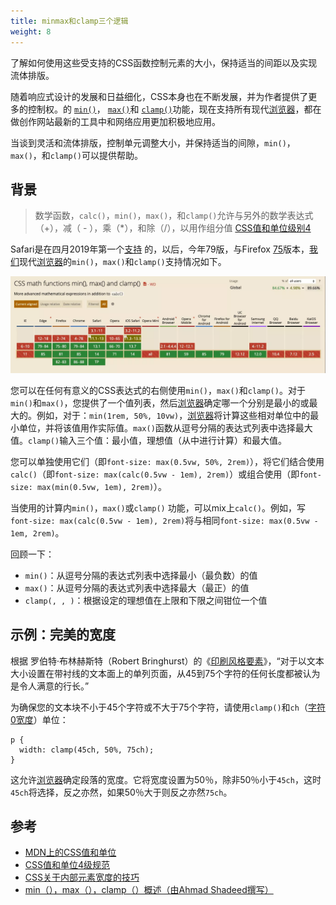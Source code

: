 ```yaml
---
title: minmax和clamp三个逻辑
weight: 8
---
```

了解如何使用这些受支持的CSS函数控制元素的大小，保持适当的间距以及实现流体排版。

随着响应式设计的发展和日益细化，CSS本身也在不断发展，并为作者提供了更多的控制权。的 [`min()`][1]， [`max()`][2]和 [`clamp()`][3]功能，现在支持所有现代[浏览器](https://www.w3cdoc.com)，都在做创作网站最新的工具中和网络应用更加积极地应用。

当谈到灵活和流体排版，控制单元调整大小，并保持适当的间隙，`min()`，`max()`，和`clamp()`可以提供帮助。

## 背景

> 数学函数，`calc()`，`min()`，`max()`，和`clamp()`允许与另外的数学表达式（+），减（ - ），乘（*），和除（/），以用作组分值 <a href="https://www.w3.org/TR/css-values-4/#calc-notation">CSS值和单位级别4</a>

Safari是在四月2019年第一个[支持][4] 的，以后，今年79版，与Firefox [75][5]版本，[我们](https://www.w3cdoc.com)现代[浏览器](https://www.w3cdoc.com)的`min()`，`max()`和`clamp()`支持情况如下。

![](/images/posts/2022-12-03-20-33-28.png)

您可以在任何有意义的CSS表达式的右侧使用`min()`，`max()`和`clamp()`。对于`min()`和`max()`，您提供了一个值列表，然后[浏览器](https://www.w3cdoc.com)确定哪一个分别是最小的或最大的。例如，对于：`min(1rem, 50%, 10vw)`，[浏览器](https://www.w3cdoc.com)将计算这些相对单位中的最小单位，并将该值用作实际值。`max()`函数从逗号分隔的表达式列表中选择最大值。`clamp()`输入三个值：最小值，理想值（从中进行计算）和最大值。

您可以单独使用它们（即`font-size: max(0.5vw, 50%, 2rem)`），将它们结合使用`calc()`（即`font-size: max(calc(0.5vw - 1em), 2rem)`）或组合使用（即`font-size: max(min(0.5vw, 1em), 2rem)`）。

当使用的计算内```min()```，```max()```或```clamp()``` 功能，可以mix上```calc()```。例如，写```font-size: max(calc(0.5vw - 1em), 2rem)```将与相同```font-size: max(0.5vw - 1em, 2rem)```。

回顾一下：

* `min()`：从逗号分隔的表达式列表中选择最小（最负数）的值
* `max()`：从逗号分隔的表达式列表中选择最大（最正）的值
* `clamp(, , )`：根据设定的理想值在上限和下限之间钳位一个值

## 示例：完美的宽度

根据 罗伯特·布林赫斯特（Robert Bringhurst）的《[印刷风格要素][6]》，“对于以文本大小设置在带衬线的文本面上的单列页面，从45到75个字符的任何长度都被认为是令人满意的行长。”

为确保您的文本块不小于45个字符或不大于75个字符，请使用`clamp()`和`ch`（[字符0宽度][7]）单位：

```
p {
  width: clamp(45ch, 50%, 75ch);
}
```

这允许[浏览器](https://www.w3cdoc.com)确定段落的宽度。它将宽度设置为50％，除非50％小于`45ch`，这时`45ch`将选择，反之亦然，如果50％大于则反之亦然`75ch`。

## 参考

* [MDN上的CSS值和单位][8]
* [CSS值和单位4级规范][9]
* [CSS关于内部元素宽度的技巧][10]
* [min（），max（），clamp（）概述（由Ahmad Shadeed撰写）][11]

 [1]: https://developer.mozilla.org/en-US/docs/Web/CSS/min
 [2]: https://developer.mozilla.org/en-US/docs/Web/CSS/max
 [3]: https://developer.mozilla.org/en-US/docs/Web/CSS/clamp
 [4]: https://bugs.webkit.org/show_bug.cgi?id=167000
 [5]: https://bugzilla.mozilla.org/show_bug.cgi?id=1519519
 [6]: http://webtypography.net/2.1.2#:~:text=%E2%80%9CAnything%20from%2045%20to%2075,is%2040%20to%2050%20characters.%E2%80%9D
 [7]: https://developer.mozilla.org/en-US/docs/Web/CSS/length
 [8]: https://developer.mozilla.org/en-US/docs/Learn/CSS/Building_blocks/Values_and_units
 [9]: https://www.w3.org/TR/css-values-4/
 [10]: https://css-tricks.com/using-max-for-an-inner-element-max-width/
 [11]: https://ishadeed.com/article/css-min-max-clamp/

